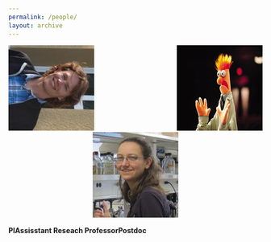 ```yaml
---
permalink: /people/
layout: archive
---
```

 <html>
  <head>
  <style type="text/css">

    #imageHolder2 { margin-right: auto; margin-left: auto; }

    #leftDiv { float: left; }

    #middleDiv {margin-right: auto; margin-left: auto; text-align: center; /*float: left; */ }

    #rightDiv { float: right; text-align: right; clear: right; }
    
    .left_indent { float: left; text-align: left;}
    
    .center {floar: left; text-align: center;}
    
    .right_indent { float: left; text-align: right;}

  </style>
  </head>
  
 <body>
   <div id="imageHolder2">
     <div id="leftDiv"><img src="/images/CooperHeadshot.jpeg" alt="left" /></div>
     <div id="rightDiv"><img src="/images/beakerhands.jpg" alt="right" /></div>
     <div id="middleDiv"><img src="/images/turner.jpeg.jpg" alt="middle" /></div>  
   </div>
 </body>

 <p>
  <span class="left_indent"><b>PI</b></span>
  <span class="center"><b>Postdoc</b></span>
  <span class="right_indent"><b>Assisstant Reseach Professor</b></span>
 </p>
</html>
